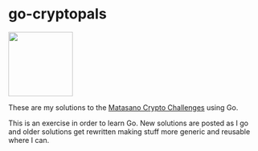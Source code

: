 # go-cryptopals

<img src="https://golang.org/doc/gopher/gophercolor.png" width=128>

These are my solutions to the [Matasano Crypto Challenges](https://cryptopals.com/) using Go.

This is an exercise in order to learn Go. New solutions are posted as I go and older solutions get rewritten making stuff more generic and reusable where I can. 
